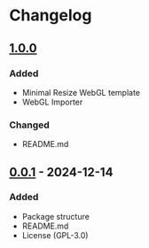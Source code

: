 # Changelog

## [1.0.0]

### Added

- Minimal Resize WebGL template
- WebGL Importer

### Changed

- README.md

## [0.0.1] - 2024-12-14

### Added

- Package structure
- README.md
- License (GPL-3.0)

[Unreleased]: https://github.com/lajawi/unity-webgl-templates/compare/v0.0.1...HEAD
[1.0.0]: https://github.com/lajawi/unity-webgl-templates/compare/v0.0.1...v1.0.0
[0.0.1]: https://github.com/lajawi/unity-webgl-templates/releases/tag/v0.0.1
